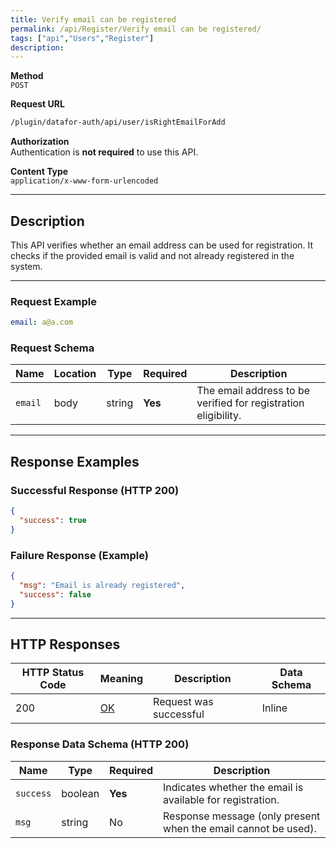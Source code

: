 ```yaml
---
title: Verify email can be registered
permalink: /api/Register/Verify email can be registered/
tags: ["api","Users","Register"]
description: 
---
```


**Method**  
`POST`

**Request URL**
```html
/plugin/datafor-auth/api/user/isRightEmailForAdd
```

**Authorization**  
Authentication is **not required** to use this API.

**Content Type**  
`application/x-www-form-urlencoded`

---

## **Description**
This API verifies whether an email address can be used for registration. It checks if the provided email is valid and not already registered in the system.

---

### **Request Example**
```yaml
email: a@a.com
```

### **Request Schema**

| Name    | Location | Type   | Required | Description |
|---------|----------|--------|----------|-------------|
| `email` | body    | string | **Yes**  | The email address to be verified for registration eligibility. |

---

## **Response Examples**

### **Successful Response (HTTP 200)**
```json
{
  "success": true
}
```

### **Failure Response (Example)**
```json
{
  "msg": "Email is already registered",
  "success": false
}
```

---

## **HTTP Responses**

| HTTP Status Code | Meaning                                                              | Description | Data Schema |
|------------------|----------------------------------------------------------------------|-------------|-------------|
| 200              | [OK](https://tools.ietf.org/html/rfc7231#section-6.3.1)              | Request was successful | Inline |

### **Response Data Schema (HTTP 200)**

| Name      | Type     | Required | Description |
|-----------|---------|----------|-------------|
| `success` | boolean | **Yes**  | Indicates whether the email is available for registration. |
| `msg`     | string  | No       | Response message (only present when the email cannot be used). |
